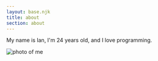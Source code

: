 ```yaml
---
layout: base.njk
title: about
section: about
---
```

My name is Ian, I'm 24 years old, and I love programming.

<img class="me-photo" src="/photos/me.png" alt="photo of me">

